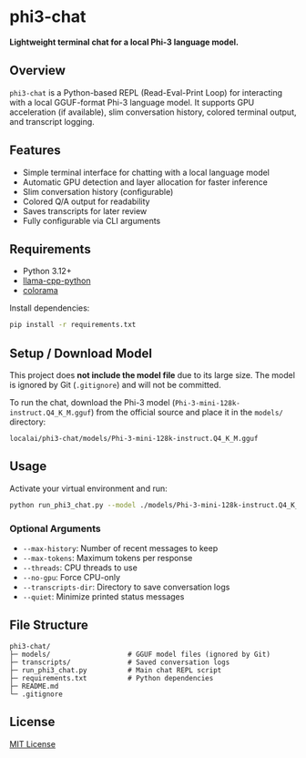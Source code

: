 
# phi3-chat

**Lightweight terminal chat for a local Phi-3 language model.**

## Overview

`phi3-chat` is a Python-based REPL (Read-Eval-Print Loop) for interacting with a local GGUF-format Phi-3 language model.
It supports GPU acceleration (if available), slim conversation history, colored terminal output, and transcript logging.

## Features

* Simple terminal interface for chatting with a local language model
* Automatic GPU detection and layer allocation for faster inference
* Slim conversation history (configurable)
* Colored Q/A output for readability
* Saves transcripts for later review
* Fully configurable via CLI arguments

## Requirements

* Python 3.12+
* [llama-cpp-python](https://pypi.org/project/llama-cpp-python/)
* [colorama](https://pypi.org/project/colorama/)

Install dependencies:

```bash
pip install -r requirements.txt
```

## Setup / Download Model

This project does **not include the model file** due to its large size. The model is ignored by Git (`.gitignore`) and will not be committed.

To run the chat, download the Phi-3 model (`Phi-3-mini-128k-instruct.Q4_K_M.gguf`) from the official source and place it in the `models/` directory:

```
localai/phi3-chat/models/Phi-3-mini-128k-instruct.Q4_K_M.gguf
```

## Usage

Activate your virtual environment and run:

```bash
python run_phi3_chat.py --model ./models/Phi-3-mini-128k-instruct.Q4_K_M.gguf
```

### Optional Arguments

* `--max-history`: Number of recent messages to keep
* `--max-tokens`: Maximum tokens per response
* `--threads`: CPU threads to use
* `--no-gpu`: Force CPU-only
* `--transcripts-dir`: Directory to save conversation logs
* `--quiet`: Minimize printed status messages

## File Structure

```
phi3-chat/
├─ models/                   # GGUF model files (ignored by Git)
├─ transcripts/              # Saved conversation logs
├─ run_phi3_chat.py          # Main chat REPL script
├─ requirements.txt          # Python dependencies
├─ README.md
└─ .gitignore
```

## License

[MIT License](LICENSE)
